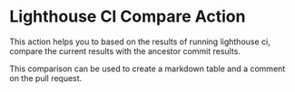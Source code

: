 # Lighthouse CI Compare Action

This action helps you to based on the results of running lighthouse ci, compare
the current results with the ancestor commit results.

This comparison can be used to create a markdown table and a comment on the pull
request.
